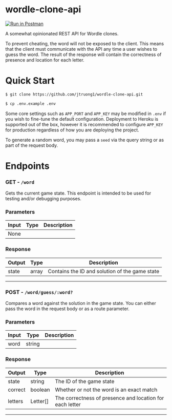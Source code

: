 # wordle-clone-api
[![Run in Postman](https://run.pstmn.io/button.svg)](https://app.getpostman.com/run-collection/1c8487ffe2f9ddcb7491?action=collection%2Fimport)

A somewhat opinionated REST API for Wordle clones.

To prevent cheating, the word will not be exposed to the client. This means that the client must communicate with the API any time a user wishes to guess the word. The result of the response will contain the correctness of presence and location for each letter.

# Quick Start
```bash
$ git clone https://github.com/jtruong1/wordle-clone-api.git
```

```bash
$ cp .env.example .env
```

Some core settings such as `APP_PORT` and `APP_KEY` may be modified in `.env` if you wish to fine-tune the default configuration. Deployment to Heroku is supported out of the box, however it is recommended to configure `APP_KEY` for production regardless of how you are deploying the project.

To generate a random word, you may pass a `seed` via the query string or as part of the request body.

# Endpoints
### GET - `/word`
Gets the current game state. This endpoint is intended to be used for testing and/or debugging purposes.

### Parameters
| Input | Type | Description |
|-------|------|-------------|
| None  |      |             |

### Response
| Output | Type  | Description                                    |
|--------|-------|------------------------------------------------|
| state  | array | Contains the ID and solution of the game state |
---

### POST - `/word/guess/:word?`
Compares a word against the solution in the game state. You can either pass the word in the request body or as a route parameter.

### Parameters
| Input | Type   | Description |
|-------|--------|-------------|
| word  | string |             |

### Response
| Output  | Type     | Description                                              |
|---------|----------|----------------------------------------------------------|
| state   | string   | The ID of the game state                                 |
| correct | boolean  | Whether or not the word is an exact match                |
| letters | Letter[] | The correctness of presence and location for each letter |
---
